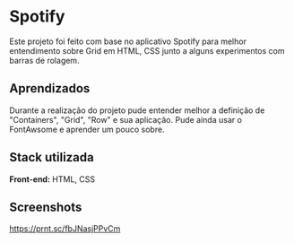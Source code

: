 
# Spotify

Este projeto foi feito com base no aplicativo Spotify para melhor entendimento sobre Grid em HTML, CSS junto a alguns experimentos com barras de rolagem.


## Aprendizados

Durante a realização do projeto pude entender melhor a definição de "Containers", "Grid", "Row" e sua aplicação. Pude ainda usar o FontAwsome e aprender um pouco sobre.

## Stack utilizada

**Front-end:** HTML, CSS



## Screenshots

https://prnt.sc/fbJNasjPPvCm

